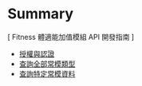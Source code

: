 # Summary

[ Fitness 體適能加值模組 API 開發指南 ]
  - [ 授權與認證 ](Authorization.md)
  - [ 查詢全部常模類型 ](Fitness_Norm_Type.md)
  - [ 查詢特定常模資料 ](Fitness_Norm_Data.md)
